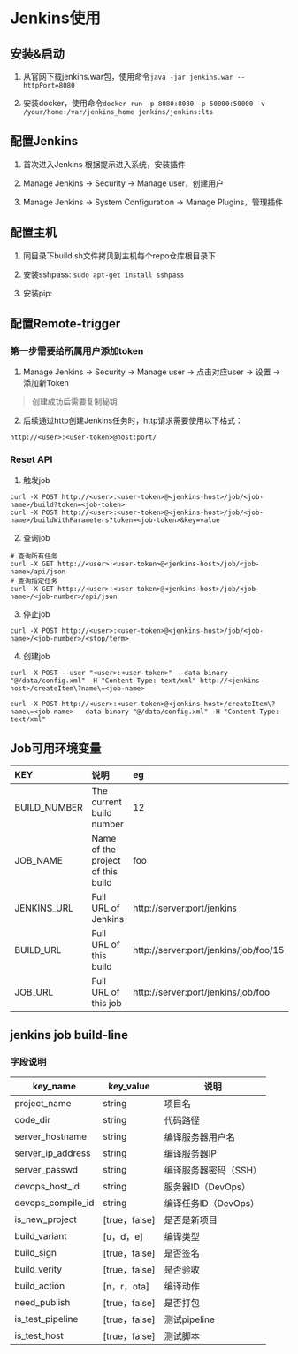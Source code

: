 
# Jenkins使用

## 安装&启动

1. 从官网下载jenkins.war包，使用命令```java -jar jenkins.war --httpPort=8080```

2. 安装docker，使用命令```docker run -p 8080:8080 -p 50000:50000 -v /your/home:/var/jenkins_home jenkins/jenkins:lts```

## 配置Jenkins

1. 首次进入Jenkins 根据提示进入系统，安装插件

2. Manage Jenkins -> Security -> Manage user，创建用户

3. Manage Jenkins -> System Configuration -> Manage Plugins，管理插件


## 配置主机

1. 同目录下build.sh文件拷贝到主机每个repo仓库根目录下

2. 安装sshpass: ```sudo apt-get install sshpass```

3. 安装pip:

## 配置Remote-trigger

### 第一步需要给所属用户添加token

1. Manage Jenkins -> Security -> Manage user -> 点击对应user -> 设置 -> 添加新Token
> 创建成功后需要复制秘钥

2. 后续通过http创建Jenkins任务时，http请求需要使用以下格式：
```
http://<user>:<user-token>@host:port/
```

### Reset API

1. 触发job
```
curl -X POST http://<user>:<user-token>@<jenkins-host>/job/<job-name>/build?token=<job-token>
curl -X POST http://<user>:<user-token>@<jenkins-host>/job/<job-name>/buildWithParameters?token=<job-token>&key=value
```

2. 查询job
```shell
# 查询所有任务
curl -X GET http://<user>:<user-token>@<jenkins-host>/job/<job-name>/api/json
# 查询指定任务
curl -X GET http://<user>:<user-token>@<jenkins-host>/job/<job-name>/<job-number>/api/json
```

3. 停止job
```shell
curl -X POST http://<user>:<user-token>@<jenkins-host>/job/<job-name>/<job-number>/<stop/term>
```

4. 创建job
```shell
curl -X POST --user "<user>:<user-token>" --data-binary "@/data/config.xml" -H "Content-Type: text/xml" http://<jenkins-host>/createItem\?name\=<job-name>

curl -X POST http://<user>:<user-token>@<jenkins-host>/createItem\?name\=<job-name> --data-binary "@/data/config.xml" -H "Content-Type: text/xml"
```

## Job可用环境变量
|KEY|说明|eg|
|:---|:---|:---|
|BUILD_NUMBER	|The current build number				|12|
|JOB_NAME				|Name of the project of this build	|foo|
|JENKINS_URL			|Full URL of Jenkins							|http://server:port/jenkins|
|BUILD_URL			|Full URL of this build						|http://server:port/jenkins/job/foo/15|
|JOB_URL					|Full URL of this job							|http://server:port/jenkins/job/foo|

## jenkins job build-line

### 字段说明
|key_name | key_value | 说明 |
|--|--|--|
|project_name		|string			|项目名|
|code_dir			|string			|代码路径|
|server_hostname	|string			|编译服务器用户名|
|server_ip_address	|string			|编译服务器IP|
|server_passwd		|string			|编译服务器密码（SSH）|
|devops_host_id		|string			|服务器ID（DevOps）|
|devops_compile_id	|string			|编译任务ID（DevOps）|
|is_new_project		|[true，false]	|是否是新项目|
|build_variant		|[u，d，e]		|编译类型|
|build_sign			|[true，false]	|是否签名|
|build_verity		|[true，false]	|是否验收|
|build_action		|[n，r，ota]		|编译动作|
|need_publish		|[true，false]	|是否打包|
|is_test_pipeline	|[true，false]	|测试pipeline|
|is_test_host		|[true，false]	|测试脚本|

